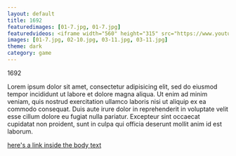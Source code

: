 ```yaml
---
layout: default
title: 1692
featuredimages: [01-7.jpg, 01-7.jpg]
featuredvideos: <iframe width="560" height="315" src="https://www.youtube.com/embed/VE6OPKe4uYs" frameborder="0" allowfullscreen></iframe>
images: [01-7.jpg, 02-10.jpg, 03-11.jpg, 03-11.jpg]
theme: dark
category: game
---
```


1692

Lorem ipsum dolor sit amet, consectetur adipisicing elit, sed do eiusmod
tempor incididunt ut labore et dolore magna aliqua. Ut enim ad minim veniam,
quis nostrud exercitation ullamco laboris nisi ut aliquip ex ea commodo
consequat. Duis aute irure dolor in reprehenderit in voluptate velit esse
cillum dolore eu fugiat nulla pariatur. Excepteur sint occaecat cupidatat non
proident, sunt in culpa qui officia deserunt mollit anim id est laborum.

[here's a link inside the body text](http://nathanwentworth.co)
